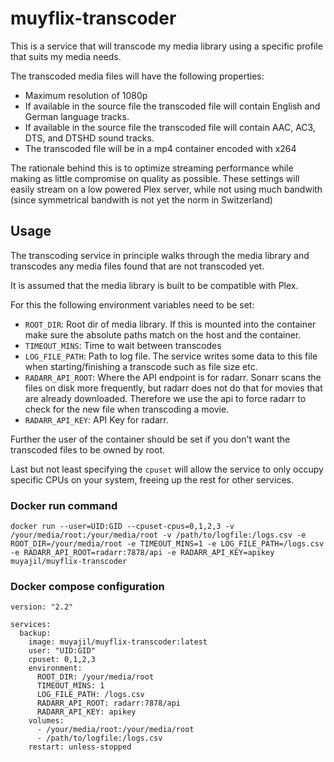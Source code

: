 # muyflix-transcoder

This is a service that will transcode my media library using a specific profile that suits my media needs.

The transcoded media files will have the following properties:
- Maximum resolution of 1080p
- If available in the source file the transcoded file will contain English and German language tracks.
- If available in the source file the transcoded file will contain AAC, AC3, DTS, and DTSHD sound tracks.
- The transcoded file will be in a mp4 container encoded with x264

The rationale behind this is to optimize streaming performance while making as little compromise on quality as possible.
These settings will easily stream on a low powered Plex server, while not using much bandwith (since symmetrical bandwith is not yet the norm in Switzerland)

## Usage

The transcoding service in principle walks through the media library and transcodes any media files found that are not transcoded yet.

It is assumed that the media library is built to be compatible with Plex.

For this the following environment variables need to be set:

- `ROOT_DIR`: Root dir of media library. If this is mounted into the container make sure the absolute paths match on the host and the container.
- `TIMEOUT_MINS`: Time to wait between transcodes
- `LOG_FILE_PATH`: Path to log file. The service writes some data to this file when starting/finishing a transcode such as file size etc.
- `RADARR_API_ROOT`: Where the API endpoint is for radarr. Sonarr scans the files on disk more frequently, but radarr does not do that for movies that are already downloaded. Therefore we use the api to force radarr to check for the new file when transcoding a movie.
- `RADARR_API_KEY`: API Key for radarr.

Further the user of the container should be set if you don't want the transcoded files to be owned by root.

Last but not least specifying the `cpuset` will allow the service to only occupy specific CPUs on your system, freeing up the rest for other services. 

### Docker run command

`docker run --user=UID:GID --cpuset-cpus=0,1,2,3 -v /your/media/root:/your/media/root -v /path/to/logfile:/logs.csv -e ROOT_DIR=/your/media/root -e TIMEOUT_MINS=1 -e LOG_FILE_PATH=/logs.csv -e RADARR_API_ROOT=radarr:7878/api -e RADARR_API_KEY=apikey muyajil/muyflix-transcoder`

### Docker compose configuration


```
version: "2.2"

services:
  backup:
    image: muyajil/muyflix-transcoder:latest
    user: "UID:GID"
    cpuset: 0,1,2,3
    environment:
      ROOT_DIR: /your/media/root
      TIMEOUT_MINS: 1
      LOG_FILE_PATH: /logs.csv
      RADARR_API_ROOT: radarr:7878/api
      RADARR_API_KEY: apikey
    volumes:
      - /your/media/root:/your/media/root
      - /path/to/logfile:/logs.csv
    restart: unless-stopped

```